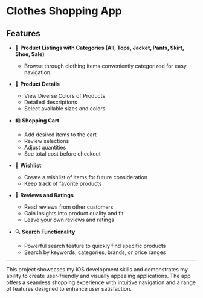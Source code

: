 # Clothes Shopping App  

## Features

- 👚 **Product Listings with Categories (All, Tops, Jacket, Pants, Skirt, Shoe, Sale)**
  - Browse through clothing items conveniently categorized for easy navigation.

- 📄 **Product Details**
  - View Diverse Colors of Products
  - Detailed descriptions
  - Select available sizes and colors

- 🛍️ **Shopping Cart**
  - Add desired items to the cart
  - Review selections
  - Adjust quantities
  - See total cost before checkout

- 🩷 **Wishlist**
  - Create a wishlist of items for future consideration
  - Keep track of favorite products

- 🌟 **Reviews and Ratings**
  - Read reviews from other customers
  - Gain insights into product quality and fit
  - Leave your own reviews and ratings

- 🔍 **Search Functionality**
  - Powerful search feature to quickly find specific products
  - Search by keywords, categories, brands, or price ranges

---

This project showcases my iOS development skills and demonstrates my ability to create user-friendly and visually appealing applications. The app offers a seamless shopping experience with intuitive navigation and a range of features designed to enhance user satisfaction.

